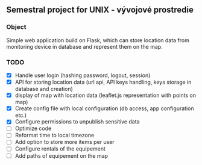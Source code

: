 ## Semestral project for UNIX - vývojové prostredie

### Object
Simple web application build on Flask, which can store location data from monitoring device in database and represent them on the map. 

### TODO
- [x] Handle user login (hashing password, logout, session)
- [x] API for storing location data (url api, API keys handling, keys storage in database and creation)
- [x] display of map with location data (leaflet.js representation with points on map)
- [x] Create config file with local configuration (db access, app configuration etc.)
- [x] Configure permissions to unpublish sensitive data
- [ ] Optimize code
- [ ] Reformat time to local timezone
- [ ] Add option to store more items per user
- [ ] Configure rentals of the equipement
- [ ] Add paths of equipement on the map